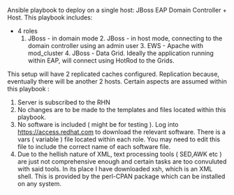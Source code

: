 Ansible playbook to deploy on a single host: JBoss EAP Domain Controller + Host. This playbook includes:

* 4 roles
	1. JBoss - in domain mode
        2. JBoss - in host mode, connecting to the domain controller using an admin user
        3. EWS - Apache with mod_cluster
        4. JBoss - Data Grid. Ideally the application running within EAP, will connect using HotRod to the Grids.

This setup will have 2 replicated caches configured. Replication because, eventually there will be another 2 hosts. Certain aspects are assumed within this playbook :

1. Server is subscribed to the RHN
2. No changes are to be made to the templates and files located within this playbook.
3. No software is included ( might be for testing ). Log into https://access.redhat.com to download the relevant software. There is a vars ( variable ) file located within each role. You may need to edit this file to include the correct name of each software file.
4. Due to the hellish nature of XML, text processing tools ( SED,AWK etc ) are just not comprehensive enough and certain tasks are too convuluted with said tools. In its place I have downloaded xsh, which is an XML shell. This is provided by the perl-CPAN package which can be installed on any system.
